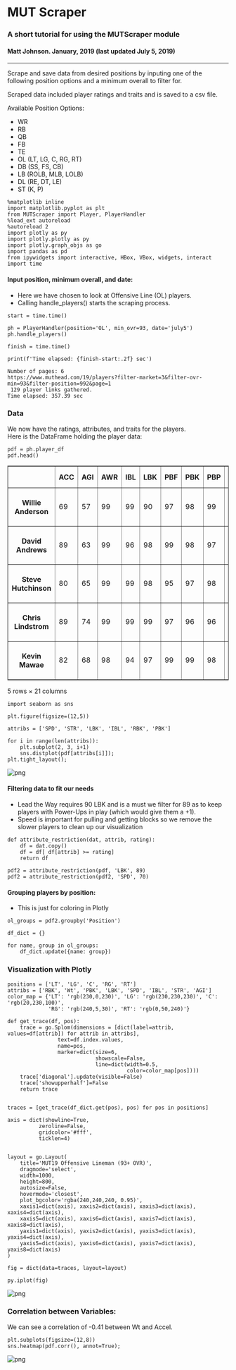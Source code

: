 
# MUT Scraper
### A short tutorial for using the MUTScraper module
#### Matt Johnson. January, 2019 (last updated July 5, 2019)

-------------

Scrape and save data from desired positions by inputing one of the following position options and a minimum overall to filter for.

Scraped data included player ratings and traits and is saved to a csv file.

Available Position Options:
- WR
- RB
- QB
- FB
- TE
- OL (LT, LG, C, RG, RT)
- DB (SS, FS, CB)
- LB (ROLB, MLB, LOLB)
- DL (RE, DT, LE)
- ST (K, P)


```
%matplotlib inline
import matplotlib.pyplot as plt
from MUTScraper import Player, PlayerHandler
%load_ext autoreload
%autoreload 2
import plotly as py
import plotly.plotly as py
import plotly.graph_objs as go
import pandas as pd
from ipywidgets import interactive, HBox, VBox, widgets, interact
import time
```


#### Input position, minimum overall, and date:

- Here we have chosen to look at Offensive Line (OL) players.
- Calling handle_players() starts the scraping process.


```
start = time.time()

ph = PlayerHandler(position='OL', min_ovr=93, date='july5')
ph.handle_players()

finish = time.time()

print(f'Time elapsed: {finish-start:.2f} sec')
```

    Number of pages: 6
    https://www.muthead.com/19/players?filter-market=3&filter-ovr-min=93&filter-position=992&page=1
     129 player links gathered.
    Time elapsed: 357.39 sec


### Data
We now have the ratings, attributes, and traits for the players.<br>
Here is the DataFrame holding the player data:


```
pdf = ph.player_df
pdf.head()
```




<div>
<table border="1" class="dataframe">
  <thead>
    <tr style="text-align: right;">
      <th></th>
      <th>ACC</th>
      <th>AGI</th>
      <th>AWR</th>
      <th>IBL</th>
      <th>LBK</th>
      <th>PBF</th>
      <th>PBK</th>
      <th>PBP</th>
      <th>RBF</th>
      <th>RBK</th>
      <th>...</th>
      <th>SPD</th>
      <th>STR</th>
      <th>High Motor</th>
      <th>Penalty</th>
      <th>HtWt</th>
      <th>OVR</th>
      <th>Position</th>
      <th>Team</th>
      <th>Ht</th>
      <th>Wt</th>
    </tr>
  </thead>
  <tbody>
    <tr>
      <th>Willie Anderson</th>
      <td>69</td>
      <td>57</td>
      <td>99</td>
      <td>99</td>
      <td>90</td>
      <td>97</td>
      <td>98</td>
      <td>99</td>
      <td>97</td>
      <td>98</td>
      <td>...</td>
      <td>59</td>
      <td>99</td>
      <td>Yes</td>
      <td>Norma</td>
      <td>Ht: 6' 5" Wt: 340</td>
      <td>99</td>
      <td>RT</td>
      <td>Cincinnati Bengals</td>
      <td>77</td>
      <td>340</td>
    </tr>
    <tr>
      <th>David Andrews</th>
      <td>89</td>
      <td>63</td>
      <td>99</td>
      <td>96</td>
      <td>98</td>
      <td>99</td>
      <td>98</td>
      <td>97</td>
      <td>99</td>
      <td>99</td>
      <td>...</td>
      <td>73</td>
      <td>91</td>
      <td>Yes</td>
      <td>Norma</td>
      <td>Ht: 6' 3" Wt: 295</td>
      <td>99</td>
      <td>C</td>
      <td>New England Patriots</td>
      <td>75</td>
      <td>295</td>
    </tr>
    <tr>
      <th>Steve Hutchinson</th>
      <td>80</td>
      <td>65</td>
      <td>99</td>
      <td>99</td>
      <td>98</td>
      <td>95</td>
      <td>97</td>
      <td>98</td>
      <td>96</td>
      <td>99</td>
      <td>...</td>
      <td>67</td>
      <td>97</td>
      <td>Yes</td>
      <td>Disciplined</td>
      <td>Ht: 6' 5" Wt: 313</td>
      <td>99</td>
      <td>LG</td>
      <td>Seattle Seahawks</td>
      <td>77</td>
      <td>313</td>
    </tr>
    <tr>
      <th>Chris Lindstrom</th>
      <td>89</td>
      <td>74</td>
      <td>99</td>
      <td>99</td>
      <td>99</td>
      <td>97</td>
      <td>96</td>
      <td>96</td>
      <td>99</td>
      <td>99</td>
      <td>...</td>
      <td>81</td>
      <td>93</td>
      <td>Yes</td>
      <td>Norma</td>
      <td>Ht: 6' 4" Wt: 308</td>
      <td>99</td>
      <td>RG</td>
      <td>Atlanta Falcons</td>
      <td>76</td>
      <td>308</td>
    </tr>
    <tr>
      <th>Kevin Mawae</th>
      <td>82</td>
      <td>68</td>
      <td>98</td>
      <td>94</td>
      <td>97</td>
      <td>99</td>
      <td>99</td>
      <td>98</td>
      <td>98</td>
      <td>96</td>
      <td>...</td>
      <td>69</td>
      <td>97</td>
      <td>Yes</td>
      <td>Norma</td>
      <td>Ht: 6' 4" Wt: 289</td>
      <td>99</td>
      <td>C</td>
      <td>New York Jets</td>
      <td>76</td>
      <td>289</td>
    </tr>
  </tbody>
</table>
<p>5 rows × 21 columns</p>
</div>




```
import seaborn as sns

plt.figure(figsize=(12,5))

attribs = ['SPD', 'STR', 'LBK', 'IBL', 'RBK', 'PBK']

for i in range(len(attribs)):
    plt.subplot(2, 3, i+1)
    sns.distplot(pdf[attribs[i]]);
plt.tight_layout();
```


![png](img/output_6_0.png)


#### Filtering data to fit our needs
- Lead the Way requires 90 LBK and is a must we filter for 89 as to keep players with Power-Ups in play (which would give them a +1). 
- Speed is important for pulling and getting blocks so we remove the slower players to clean up our visualization


```
def attribute_restriction(dat, attrib, rating):
    df = dat.copy()
    df = df[ df[attrib] >= rating]
    return df
```


```
pdf2 = attribute_restriction(pdf, 'LBK', 89)
pdf2 = attribute_restriction(pdf2, 'SPD', 70)
```

#### Grouping players by position:
- This is just for coloring in Plotly


```
ol_groups = pdf2.groupby('Position')

df_dict = {}

for name, group in ol_groups:
    df_dict.update({name: group})
```

### Visualization with Plotly 


```
positions = ['LT', 'LG', 'C', 'RG', 'RT']
attribs = ['RBK', 'Wt', 'PBK', 'LBK', 'SPD', 'IBL', 'STR', 'AGI']
color_map = {'LT': 'rgb(230,0,230)', 'LG': 'rgb(230,230,230)', 'C': 'rgb(20,230,100)', 
             'RG': 'rgb(240,5,30)', 'RT': 'rgb(0,50,240)'}

def get_trace(df, pos):
    trace = go.Splom(dimensions = [dict(label=attrib, values=df[attrib]) for attrib in attribs],
                text=df.index.values,
                name=pos,
                marker=dict(size=6,
                            showscale=False,
                            line=dict(width=0.5,
                                      color=color_map[pos])))
    trace['diagonal'].update(visible=False)
    trace['showupperhalf']=False
    return trace

    
traces = [get_trace(df_dict.get(pos), pos) for pos in positions]

axis = dict(showline=True,
          zeroline=False,
          gridcolor='#fff',
          ticklen=4)


layout = go.Layout(
    title='MUT19 Offensive Lineman (93+ OVR)',
    dragmode='select',
    width=1000,
    height=800,
    autosize=False,
    hovermode='closest',
    plot_bgcolor='rgba(240,240,240, 0.95)',
    xaxis1=dict(axis), xaxis2=dict(axis), xaxis3=dict(axis), xaxis4=dict(axis),
    xaxis5=dict(axis), xaxis6=dict(axis), xaxis7=dict(axis), xaxis8=dict(axis),
    yaxis1=dict(axis), yaxis2=dict(axis), yaxis3=dict(axis), yaxis4=dict(axis),
    yaxis5=dict(axis), yaxis6=dict(axis), yaxis7=dict(axis), yaxis8=dict(axis)
)

fig = dict(data=traces, layout=layout)

py.iplot(fig)
```

![png](img/ol_plot.png)



### Correlation between Variables:
We can see a correlation of -0.41 between Wt and Accel.


```
plt.subplots(figsize=(12,8))
sns.heatmap(pdf.corr(), annot=True);
```


![png](img/output_15_0.png)

